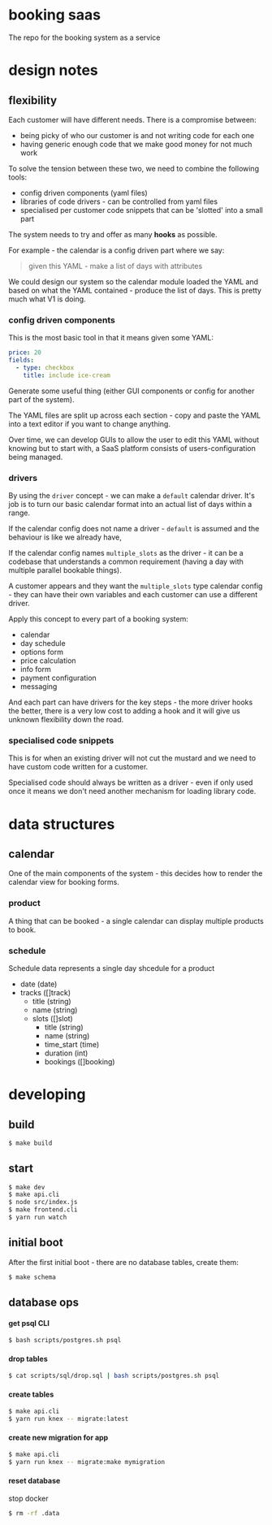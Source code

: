 # booking saas

The repo for the booking system as a service

# design notes

## flexibility

Each customer will have different needs.  There is a compromise between:

 * being picky of who our customer is and not writing code for each one
 * having generic enough code that we make good money for not much work

To solve the tension between these two, we need to combine the following tools:

 * config driven components (yaml files)
 * libraries of code drivers - can be controlled from yaml files
 * specialised per customer code snippets that can be 'slotted' into a small part
 
The system needs to try and offer as many **hooks** as possible.

For example - the calendar is a config driven part where we say:

> given this YAML - make a list of days with attributes

We could design our system so the calendar module loaded the YAML and based on
what the YAML contained - produce the list of days.  This is pretty much what V1
is doing.

### config driven components

This is the most basic tool in that it means given some YAML:

```yaml
price: 20
fields:
  - type: checkbox
    title: include ice-cream
```

Generate some useful thing (either GUI components or config for another part of the system).

The YAML files are split up across each section  - copy and paste the YAML into a text editor 
if you want to change anything.

Over time, we can develop GUIs to allow the user to edit this YAML without knowing but to start with,
a SaaS platform consists of users-configuration being managed.


### drivers

By using the `driver` concept - we can make a `default` calendar driver.  It's
job is to turn our basic calendar format into an actual list of days within a range.

If the calendar config does not name a driver - `default` is assumed and the behaviour
is like we already have,

If the calendar config names `multiple_slots` as the driver - it can be a codebase
that understands a common requirement (having a day with multiple parallel bookable things).

A customer appears and they want the `multiple_slots` type calendar config - they can have
their own variables and each customer can use a different driver.

Apply this concept to every part of a booking system:

 * calendar
 * day schedule
 * options form
 * price calculation
 * info form
 * payment configuration
 * messaging

And each part can have drivers for the key steps - the more driver hooks the better, there is a very low
cost to adding a hook and it will give us unknown flexibility down the road.

### specialised code snippets

This is for when an existing driver will not cut the mustard and we need to have custom code written for a customer.

Specialised code should always be written as a driver - even if only used once it means we don't need another mechanism
for loading library code.

# data structures

## calendar

One of the main components of the system - this decides how to render the calendar view for booking forms.


### product

A thing that can be booked - a single calendar can display multiple products to book.

### schedule

Schedule data represents a single day shcedule for a product

 * date (date)
 * tracks ([]track)
   * title (string)
   * name (string)   
   * slots ([]slot)
     * title (string)
     * name (string)
     * time_start (time)
     * duration (int)
     * bookings ([]booking)


# developing

## build

```bash
$ make build
```

## start

```bash
$ make dev
$ make api.cli
$ node src/index.js
$ make frontend.cli
$ yarn run watch
```

## initial boot

After the first initial boot - there are no database tables, create them:

```bash
$ make schema
```

## database ops

#### get psql CLI

```bash
$ bash scripts/postgres.sh psql
```

#### drop tables

```bash
$ cat scripts/sql/drop.sql | bash scripts/postgres.sh psql
```

#### create tables

```bash
$ make api.cli
$ yarn run knex -- migrate:latest
```

#### create new migration for app

```bash
$ make api.cli
$ yarn run knex -- migrate:make mymigration
```

#### reset database

stop docker

```bash
$ rm -rf .data
```
